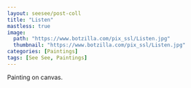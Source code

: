 ```yaml
---
layout: seesee/post-coll
title: "Listen"
mastless: true
image:
  path: "https://www.botzilla.com/pix_ssl/Listen.jpg"
  thumbnail: "https://www.botzilla.com/pix_ssl/Listen.jpg"
categories: [Paintings]
tags: [See See, Paintings]
---
```


Painting on canvas.



